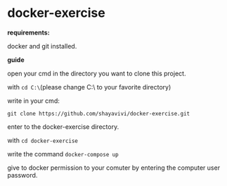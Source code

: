 # docker-exercise

**requirements:**

docker and git installed.

**guide**

open your cmd in the directory you want to clone this project.

with `cd C:\`(please change C:\ to your favorite directory)

write in your cmd:

`git clone https://github.com/shayavivi/docker-exercise.git`

enter to the docker-exercise directory.

with `cd docker-exercise`

write the command `docker-compose up`

give to docker permission to your comuter by entering the computer user password. 
